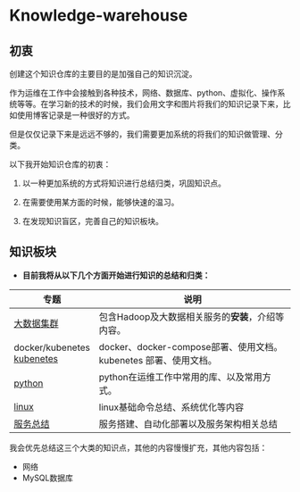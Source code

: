 # Knowledge-warehouse

## 初衷

创建这个知识仓库的主要目的是加强自己的知识沉淀。

作为运维在工作中会接触到各种技术，网络、数据库、python、虚拟化、操作系统等等。在学习新的技术的时候，我们会用文字和图片将我们的知识记录下来，比如使用博客记录是一种很好的方式。

但是仅仅记录下来是远远不够的，我们需要更加系统的将我们的知识做管理、分类。

以下我开始知识仓库的初衷：

1. 以一种更加系统的方式将知识进行总结归类，巩固知识点。

2. 在需要使用某方面的时候，能够快速的温习。

3. 在发现知识盲区，完善自己的知识板块。

## 知识板块

- **目前我将从以下几个方面开始进行知识的总结和归类：**


|专题		|说明			|
| ------ | ------------|
|[大数据集群](hadoopCluster/)	|包含Hadoop及大数据相关服务的**安装**，介绍等内容。|
|docker/kubenetes<br>[kubenetes](k8s-docker/k8s/)|docker、docker-compose部署、使用文档。kubenetes 部署、使用文档。|
|[python](python/)|python在运维工作中常用的库、以及常用方式。 |
|[linux](linux总结/)|linux基础命令总结、系统优化等内容 |
|[服务总结](service/)|服务搭建、自动化部署以及服务架构相关总结 |



我会优先总结这三个大类的知识点，其他的内容慢慢扩充，其他内容包括：

- 网络
- MySQL数据库





